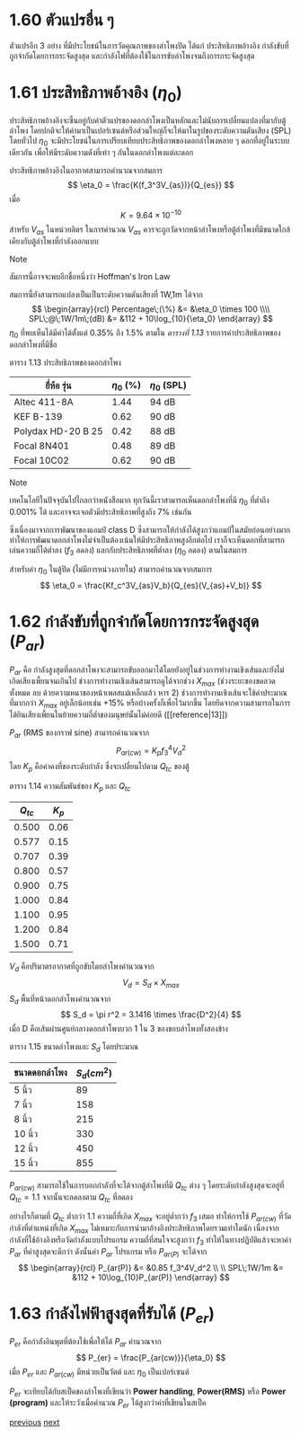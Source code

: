 # 1.60 ตัวแปรอื่น ๆ
ตัวแปรอีก 3 อย่าง ที่มีประโยชน์ในการวัดคุณภาพของลำโพงปิด ได้แก่ ประสิทธิภาพอ้างอิง กำลังขับที่ถูกจำกัดโดยการกระจัดสูงสุด และกำลังไฟที่ต้องใช้ในการขับลำโพงจนถึงการกระจัดสูงสุด

# 1.61 ประสิทธิภาพอ้างอิง $(\eta_0)$
ประสิทธิภาพอ้างอิงจะขึ้นอยู่กับค่าตัวแปรของดอกลำโพงเป็นหลักและไม่นับการเปลี่ยนแปลงที่มากับตู้ลำโพง โดยปกติจะให้ค่ามาเป็นเปอร์เซนต์หรือส่วนใหญ่ก็จะให้มาในรูปของระดับความดันเสียง (SPL) โดยทั่วไป $\eta_0$ จะมีประโยชน์ในการเปรียบเทียบประสิทธิภาพของดอกลำโพงหลาย ๆ ดอกที่อยู่ในระบบเดียวกัน เพื่อให้มีระดับความดังที่เท่า ๆ กันในดอกลำโพงแต่ละดอก

ประสิทธิภาพอ้างอิงในอากาศสามารถคำนวณจากสมการ
$$
\eta_0 = \frac{K(f_3^3V_{as})}{Q_{es}}
$$
เมื่อ
$$
K = 9.64 \times 10^{-10}
$$
สำหรับ $V_{as}$ ในหน่วยลิตร
ในการคำนวณ $V_{as}$ ควรจะถูกวัดจากหน้าลำโพงหรือตู้ลำโพงที่มีขนาดใกล้เคียงกับตู้ลำโพงที่กำลังออกแบบ 

> [!NOTE] 
> สัมการนี้อาจจะพบอีกชื่อหนึ่งว่า Hoffman's Iron Law

สมการนี้ยังสามารถแปลงเป็นเป็นระดับความดันเสียงที่ 1W,1m ได้จาก
$$
\begin{array}{rcl}
Percentage\;(\%) &= &\eta_0 \times 100 \\\\
SPL\;@\;1W/1m\;(dB) &= &112 + 10\log_{10}{\eta_0}
\end{array}
$$
$\eta_0$ ที่พบเห็นได้มีค่าได้ตั้งแต่ 0.35% ถึง 1.5% ตามใน *ตารางที่ 1.13* รายการค่าประสิทธิภาพของดอกลำโพงที่มีชื่อ 

ตาราง 1.13 ประสิทธิภาพของดอกลำโพง

| ยี่ห้อ รุ่น        | $\eta_0$ (%) | $\eta_0$ (SPL) |
| ------------------ | ------------ | -------------- |
| Altec 411-8A       | 1.44         | 94 dB          |
| KEF B-139          | 0.62         | 90 dB          |
| Polydax HD-20 B 25 | 0.42         | 88 dB          |
| Focal 8N401        | 0.48         | 89 dB          |
| Focal 10C02        | 0.62         | 90 dB          |


> [!NOTE] 
> เทคโนโลยีในปัจจุบันไปไกลกว่าหนังสือมาก ทุกวันนี้เราสามารถเห็นดอกลำโพงที่มี $\eta_0$ ที่ต่ำถึง 0.001% ได้ และอาจจะเจอตัวมีประสิทธิภาพที่สูงถึง 7% เช่นกัน
> 
> ซึ่งเนื่องมาจากการพัฒนาของแอมป์ class D ซึ่งสามารถให้กำลังได้สูงกว่าแอมป์ในสมัยก่อนอย่างมาก ทำให้การพัฒนาดอกลำโพงไม่จำเป็นต้องเน้นให้มีประสิทธิภาพสูงอีกต่อไป เราก็จะเห็นดอกที่สามารถเล่นความถี่ได้ต่ำลง ($f_3$ ลดลง) แลกกับประสิทธิภาพที่ต่ำลง ($\eta_0$ ลดลง) ตามในสมการ

สำหรับค่า $\eta_0$ ในตู้ปิด (ไม่มีการหน่วงภายใน) สามารถคำนวณจากสมการ
$$
\eta_0 = \frac{Kf_c^3V_{as}V_b}{Q_{es}(V_{as}+V_b)}
$$
# 1.62 กำลังขับที่ถูกจำกัดโดยการกระจัดสูงสุด $(P_{ar})$
$P_{ar}$ คือ กำลังสูงสุดที่ดอกลำโพงจะสามารถขับออกมาได้โดยยังอยู่ในช่วงการทำงานเชิงเส้นและยังไม่เกิดเสียงเพี้ยนจนเกินไป ช่วงการทำงานเชิงเส้นสามารถดูได้จากช่วง $X_{max}$ (ช่วงระยะของขดลวดทั้งหมด ลบ ด้วยความหนาของหน้าเพลสแม่เหล็กแล้ว หาร 2) 
ช่วงการทำงานเชิงเส้นจะใช้ค่าประมาณที่มากกว่า $X_{max}$ อยู่เล็กน้อยเช่น +15% หรือบ้างครั้งก็เพื่อไว้มากขึ้น โดยยึดจากความสามารถในการได้ยินเสียงเพี้ยนในย้ายความถี่ต่ำของมนุษย์นั้นไม่ค่อยดี ([[reference|13]])

$P_{ar}$ (RMS ของกราฟ sine) สามารถคำนวณจาก
$$
P_{ar(cw)} = K_pf_3^4V_d^2
$$
โดย $K_p$ คือค่าคงที่ของระดับกำลัง ซึ่งจะเปลี่ยนไปตาม $Q_{tc}$ ของตู้ 

ตาราง 1.14 ความสัมพันธ์ของ $K_p$ และ $Q_{tc}$

| $Q_{tc}$ | $K_p$ |
| -------- | ----- |
| 0.500    | 0.06  |
| 0.577    | 0.15  |
| 0.707    | 0.39  |
| 0.800    | 0.57  |
| 0.900    | 0.75  |
| 1.000    | 0.84  |
| 1.100    | 0.95  |
| 1.200    | 0.84  |
| 1.500    | 0.71  |
$V_d$ คือปริมาตรอากาศที่ถูกขับโดยลำโพงคำนวณจาก
$$
V_d = S_d \times X_{max}
$$
$S_d$ พื้นที่หน้าดอกลำโพงคำนวณจาก
$$
S_d = \pi r^2 = 3.1416 \times \frac{D^2}{4}
$$
เมื่อ D คือเส้นผ่านศูนย์กลางดอกลำโพงบวก 1 ใน 3 ของขอบลำโพงทั้งสองข้าง

ตาราง 1.15 ขนาดลำโพงและ $S_d$ โดยประมาณ

| ขนาดดอกลำโพง | $S_d (cm^2)$ |
| ------------ | ------------ |
| 5 นิ้ว       | 89           |
| 7 นิ้ว       | 158          |
| 8 นิ้ว       | 215          |
| 10 นิ้ว      | 330          |
| 12 นิ้ว      | 450          |
| 15 นิ้ว      | 855          |

$P_{ar(cw)}$ สามารถใช้ในการบอกกำลังที่จะได้จากตู้ลำโพงที่มี $Q_{tc}$ ต่าง ๆ โดยระดับกำลังสูงสุดจะอยู่ที่ $Q_{tc} = 1.1$ จากนั้นจะลดลงตาม $Q_{tc}$ ที่ลดลง 

อย่างไรก็ตามที่ $Q_{tc}$ ต่ำกว่า 1.1 ความถี่ที่เกิด $X_{max}$ จะอยู่ต่ำกว่า $f_3$ เสมอ ทำให้การใช้ $P_{ar(cw)}$ ที่วัดกำลังที่ตำแหน่งที่เกิด $X_{max}$ ไม่เหมาะกับการนำมาอ้างอิงประสิทธิภาพโดยรวมเท่าใดนัก เนื่องจากกำลังที่ใช้อ้างอิงหรือวัดกำลังแบบโปรแกรม ความถี่ที่สนใจจะสูงกว่า $f_3$ ทำให้ในทางปฏิบัติแล้วจะหาค่า $P_{ar}$ ที่ค่าสูงสุดจะดีกว่า 
ดังนั้นค่า $P_{ar}$ โปรแกรม หรือ $P_{ar(P)}$ จะได้จาก
$$
\begin{array}{rcl}
P_{ar(P)} &= &0.85 f_3^4V_d^2 \\
\\
SPL\;1W/1m &= &112 + 10\log_{10}P_{ar(P)}
\end{array}
$$

# 1.63 กำลังไฟฟ้าสูงสุดที่รับได้ ($P_{er}$) 
$P_{er}$ คือกำลังอินพุตที่ต้องใช้เพื่อให้ได้  $P_{ar}$ คำนวณจาก
$$
P_{er} = \frac{P_{ar(cw)}}{\eta_0}
$$
เมื่อ $P_{er}$ และ $P_{ar(cw)}$ มีหน่วยเป็นวัตต์ และ $\eta_0$ เป็นเปอร์เซนต์
 
$P_{er}$ จะเทียบได้กับสเป็คของลำโพงที่เขียนว่า **Power handling**, **Power(RMS)** หรือ **Power (program)**  และให้ระวังเมื่อคำนวณ $P_{er}$ ได้สูงกว่าค่าที่เขียนในสเป็ค 

<div class="navigation">
<a class="navigation previous" href="1.050">previous</a>
<a class="navigation next" href="1.070">next</a>
</div>